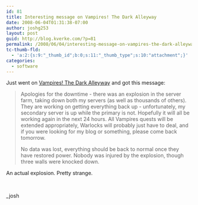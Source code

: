 ```yaml
---
id: 81
title: Interesting message on Vampires! The Dark Alleyway
date: 2008-06-04T01:31:38-07:00
author: joshg253
layout: post
guid: http://blog.kverke.com/?p=81
permalink: /2008/06/04/interesting-message-on-vampires-the-dark-alleyway/
tc-thumb-fld:
  - 'a:2:{s:9:"_thumb_id";b:0;s:11:"_thumb_type";s:10:"attachment";}'
categories:
  - software
---
```

Just went on <a href="http://quiz.ravenblack.net/blood.pl?biter=joshg253">Vampires! The Dark Alleyway</a> and got this message:

<blockquote>Apologies for the downtime - there was an explosion in the server farm, taking down both my servers (as well as thousands of others). They are working on getting everything back up - unfortunately, my secondary server is up while the primary is not. Hopefully it will all be working again in the next 24 hours. All Vampires quests will be extended appropriately, Warlocks will probably just have to deal, and if you were looking for my blog or something, please come back tomorrow.

No data was lost, everything should be back to normal once they have restored power. Nobody was injured by the explosion, though three walls were knocked down.</blockquote>

An actual explosion. Pretty strange.

&nbsp;

_josh